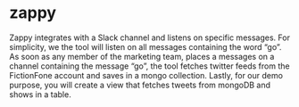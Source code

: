 # zappy
Zappy integrates with a Slack channel and listens on specific messages. For simplicity, we the tool will listen on all messages containing the word “go”. As soon as any member of the marketing team, places a messages on a channel containing the message “go”, the tool fetches twitter feeds from the FictionFone account and saves in a mongo collection. Lastly, for our demo purpose, you will create a view that fetches tweets from mongoDB and shows in a table.
